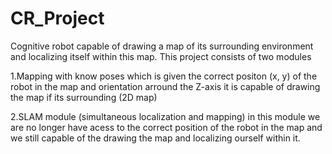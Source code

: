 # CR_Project
Cognitive robot capable of drawing a map of its surrounding environment and localizing itself within this map.
This project consists of two modules 

  1.Mapping with know poses which is given the correct positon (x, y) of the robot in the map and orientation arround the Z-axis it is capable of drawing       the map if its surrounding (2D map)
  
  
  2.SLAM module (simultaneous localization and mapping) in this module we are no longer have acess to the correct position of the robot in the map and we       still capable of the drawing the map and localizing ourself within it.
  
